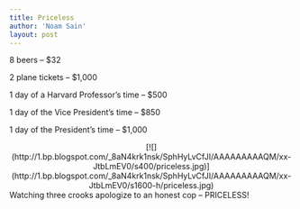 ```yaml
---
title: Priceless
author: 'Noam Sain'
layout: post
---
```


8 beers – $32

2 plane tickets – $1,000

1 day of a Harvard Professor’s time – $500

1 day of the Vice President’s time – $850

1 day of the President’s time – $1,000

<div style="clear: both; text-align: center;">[![](http://1.bp.blogspot.com/_8aN4krk1nsk/SphHyLvCfJI/AAAAAAAAAQM/xx-JtbLmEV0/s400/priceless.jpg)](http://1.bp.blogspot.com/_8aN4krk1nsk/SphHyLvCfJI/AAAAAAAAAQM/xx-JtbLmEV0/s1600-h/priceless.jpg)</div>Watching three crooks apologize to an honest cop – PRICELESS!